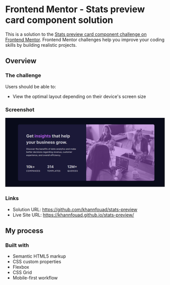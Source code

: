 # Frontend Mentor - Stats preview card component solution

This is a solution to the [Stats preview card component challenge on Frontend Mentor](https://www.frontendmentor.io/challenges/stats-preview-card-component-8JqbgoU62). Frontend Mentor challenges help you improve your coding skills by building realistic projects. 


## Overview

### The challenge

Users should be able to:

- View the optimal layout depending on their device's screen size

### Screenshot

![](./screenshot.png)


### Links

- Solution URL: https://github.com/khannfouad/stats-preview
- Live Site URL: https://khannfouad.github.io/stats-preview/

## My process

### Built with

- Semantic HTML5 markup
- CSS custom properties
- Flexbox
- CSS Grid
- Mobile-first workflow




